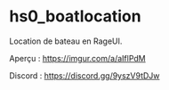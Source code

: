 # hs0_boatlocation

Location de bateau en RageUI.

Aperçu : https://imgur.com/a/aIflPdM

Discord : https://discord.gg/9yszV9tDJw
